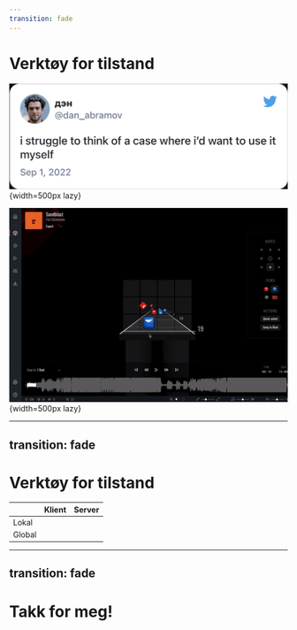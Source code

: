 ```yaml
---
transition: fade
---
```


# Verktøy for tilstand

<v-click hide>

![](../images/dan_abramov_redux.png){width=500px lazy}

</v-click>

<v-after>

![](../images/josh_beat_saber_edit.gif){width=500px lazy}

</v-after>

<!--

Siden Redux har vært så populært, vil jeg trekke det frem. Men du skal sjeldent trenge Redux, med all dens kompleksitet. Selv Dan Abramov, som var en av skaperne av Redux, sier han sliter med å finne usecases for det.

[click] Så kommer Josh Comeau og lager dette sjuke redigeringsprogrammet for beat-saber, med nettopp Redux. 

Comeaus poeng er at Redux kan passe bra på klient-tunge applikasjoner. Men det fins få applikasjoner som er så klient-tunge som dette. Typisk er det redigeringsprogram som dette.

-->

---
transition: fade
---

# Verktøy for tilstand

|     | Klient          | Server            |
| --- | --------------- | ----------------- |
| Lokal |   |  |
| Global |  |  |

<!--

Så avslutningsvis, når dere nå kommer tilbake til deres kode, hvordan velger dere blant disse verktøyene? 

Valget avhenger av typen tilstand du har med å gjøre. Om den er synkron eller asynkron, og om du trenger å ha den global eller det holder med lokal. 

Så vil akkurat hvilket verktøy du velger innenfor gruppen, avhenge av noe så kjedelig som din kontekst og preferanse. 

-->

---
transition: fade
---

# Takk for meg!


<!-- 

Det var alt dere trengte å vite om server- og klient-tilstand. Tusen takk for meg!

-->